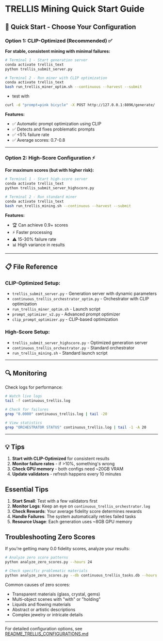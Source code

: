 # TRELLIS Mining Quick Start Guide

## 🚀 Quick Start - Choose Your Configuration

### Option 1: CLIP-Optimized (Recommended) ✅

**For stable, consistent mining with minimal failures:**

```bash
# Terminal 1 - Start generation server
conda activate trellis_text
python trellis_submit_server.py

# Terminal 2 - Run miner with CLIP optimization
conda activate trellis_text
bash run_trellis_miner_optim.sh --continuous --harvest --submit
```

- test with
```bash
curl -d "prompt=pink bicycle" -X POST http://127.0.0.1:8096/generate/
```

**Features:**
- ✅ Automatic prompt optimization using CLIP
- ✅ Detects and fixes problematic prompts
- ✅ <5% failure rate
- ✅ Average scores: 0.7-0.8

---

### Option 2: High-Score Configuration ⚡

**For maximum scores (but with higher risk):**

```bash
# Terminal 1 - Start high-score server
conda activate trellis_text
python trellis_submit_server_highscore.py

# Terminal 2 - Run standard miner
conda activate trellis_text
bash run_trellis_mining.sh --continuous --harvest --submit
```

**Features:**
- 🏆 Can achieve 0.9+ scores
- ⚡ Faster processing
- ⚠️ 15-30% failure rate
- 📊 High variance in results

---

## 📋 File Reference

### CLIP-Optimized Setup:
- `trellis_submit_server.py` - Generation server with dynamic parameters
- `continuous_trellis_orchestrator_optim.py` - Orchestrator with CLIP optimization
- `run_trellis_miner_optim.sh` - Launch script
- `prompt_optimizer_v2.py` - Advanced prompt optimizer
- `clip_prompt_optimizer.py` - CLIP-based optimization

### High-Score Setup:
- `trellis_submit_server_highscore.py` - Optimized generation server
- `continuous_trellis_orchestrator.py` - Standard orchestrator
- `run_trellis_mining.sh` - Standard launch script

---

## 🔍 Monitoring

Check logs for performance:
```bash
# Watch live logs
tail -f continuous_trellis.log

# Check for failures
grep "0.0000" continuous_trellis.log | tail -20

# View statistics
grep "ORCHESTRATOR STATUS" continuous_trellis.log | tail -1 -A 20
```

---

## 💡 Tips

1. **Start with CLIP-Optimized** for consistent results
2. **Monitor failure rates** - if >10%, something's wrong
3. **Check GPU memory** - both configs need ~20GB VRAM
4. **Update validators** - refresh happens every 10 minutes

## Essential Tips

1. **Start Small**: Test with a few validators first
2. **Monitor Logs**: Keep an eye on `continuous_trellis_orchestrator.log`
3. **Check Rewards**: Your average fidelity score determines rewards
4. **Handle Failures**: The system automatically retries failed tasks
5. **Resource Usage**: Each generation uses ~8GB GPU memory

## Troubleshooting Zero Scores

If you're getting many 0.0 fidelity scores, analyze your results:

```bash
# Analyze zero score patterns
python analyze_zero_scores.py --hours 24

# Check specific problematic materials
python analyze_zero_scores.py --db continuous_trellis_tasks.db --hours 48
```

Common causes of zero scores:
- Transparent materials (glass, crystal, gems)
- Multi-object scenes with "with" or "holding"
- Liquids and flowing materials
- Abstract or artistic descriptions
- Complex jewelry or intricate details

---

For detailed configuration options, see [README_TRELLIS_CONFIGURATIONS.md](README_TRELLIS_CONFIGURATIONS.md) 